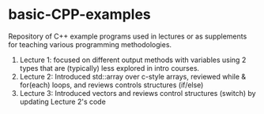 # basic-CPP-examples
Repository of C++ example programs used in lectures or as supplements for teaching various programming methodologies.

1. Lecture 1: focused on different output methods with variables using 2 types that are (typically) less explored in intro courses.
2. Lecture 2: Introduced std::array over c-style arrays, reviewed while & for(each) loops, and reviews controls structures (if/else)
3. Lecture 3: Introduced vectors and reviews control structures (switch) by updating Lecture 2's code
